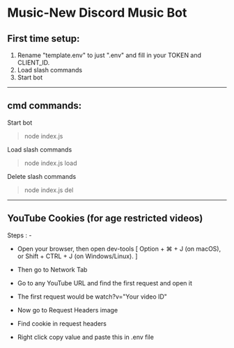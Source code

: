 # Music-New Discord Music Bot

## First time setup:

1. Rename "template.env" to just ".env" and fill in your TOKEN and CLIENT_ID.
2. Load slash commands
3. Start bot

---

## cmd commands:

Start bot

> node index.js

Load slash commands

> node index.js load

Delete slash commands

> node index.js del

---

## YouTube Cookies (for age restricted videos)

Steps : -

* Open your browser, then open dev-tools [ Option + ⌘ + J (on macOS), or Shift + CTRL + J (on Windows/Linux). ]

* Then go to Network Tab

* Go to any YouTube URL and find the first request and open it

* The first request would be watch?v="Your video ID"

* Now go to Request Headers image

* Find cookie in request headers

* Right click copy value and paste this in .env file
